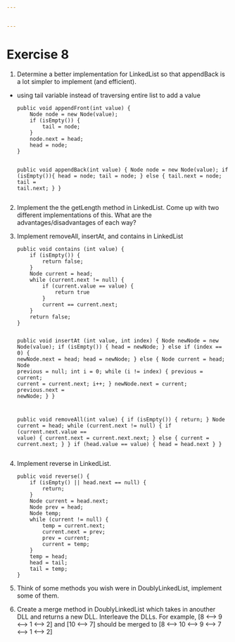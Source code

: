 ```yaml
---


---
```


<h1 id="exercise-8">Exercise 8</h1>
<ol>
<li>Determine a better implementation for LinkedList so that appendBack is a lot simpler to implement (and efficient).</li>
</ol>
<ul>
<li>using tail variable instead of traversing entire list to add a value<pre><code>public void appendFront(int value) {
	Node node = new Node(value);
	if (isEmpty()) {
		tail = node;
	}
	node.next = head;
	head = node;
}

public void appendBack(int value) {
	Node node = new Node(value);
	if (isEmpty()){
		head = node;
		tail = node;
	}
	else {
		tail.next = node;
		tail = tail.next;
	}
}
</code></pre>
</li>
</ul>
<ol start="2">
<li>
<p>Implement the the getLength method in LinkedList. Come up with two different implementations of this. What are the advantages/disadvantages of each way?</p>
</li>
<li>
<p>Implement removeAll, insertAt, and contains in LinkedList</p>
<pre><code>public void contains (int value) {
	if (isEmpty()) {
		return false;
	}
	Node current = head;
	while (current.next != null) {
		if (current.value == value) {
			return true
		}
		current == current.next;
	}
	return false;
}

public void insertAt (int value, int index) {
	Node newNode = new Node(value);
	if (isEmpty()) {
		head = newNode;
	}
	else if (index == 0) {
		newNode.next = head;
		head = newNode;
	}
	else {
		Node current = head;
		Node previous = null;
		int i = 0;
		while (i != index) {
			previous = current;
			current = current.next;
			i++;
		}
		newNode.next = current;
		previous.next = newNode;
	}
}

public void removeAll(int value) {
	if (isEmpty()) {
		return;
	}
	Node current = head;
	while (current.next != null) {
		if (current.next.value == value) {
			current.next = current.next.next;
		} 
		else {
			current = current.next;
		}
	}
	if (head.value == value) {
		head = head.next
	}
}
</code></pre>
</li>
<li>
<p>Implement reverse in LinkedList.</p>
<pre><code>public void reverse() {
	if (isEmpty() || head.next == null) {
		return;
	}
	Node current = head.next;
	Node prev = head;
	Node temp;
	while (current != null) {
		temp = current.next;
		current.next = prev;
		prev = current;
		current = temp;
	}
	temp = head;
	head = tail;
	tail = temp;
}
</code></pre>
</li>
<li>
<p>Think of some methods you wish were in DoublyLinkedList, implement some of them.</p>
</li>
<li>
<p>Create a merge method in DoublyLinkedList which takes in anouther DLL and returns a new DLL. Interleave the DLLs. For example, [8 &lt;–&gt; 9 &lt;–&gt; 1 &lt;–&gt; 2] and [10  &lt;–&gt; 7] should be merged to [8 &lt;–&gt; 10 &lt;–&gt; 9 &lt;–&gt; 7 &lt;–&gt; 1 &lt;–&gt; 2]</p>
</li>
</ol>

